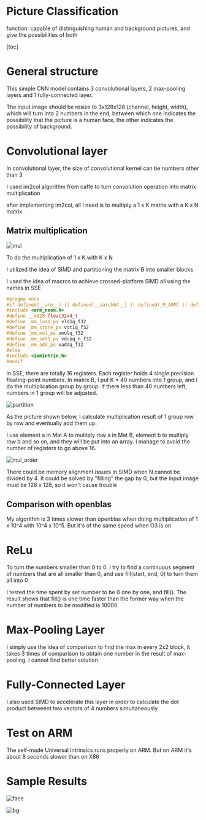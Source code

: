 # Picture Classification

function: capable of distinguishing human and background pictures, and give the possibilities of both

[toc]

# General structure

This simple CNN model contains 3 convolutional layers, 2 max-pooling layers and 1 fully-connected layer.

The input image should be resize to 3x128x128 (channel, height, width), which will turn into 2 numbers in the end,  between which one indicates the possibility that the picture is a human face, the other indicates the possibility of background.

# Convolutional layer

In convolutional layer, the size of convolutional kernel can be numbers other than 3

I used im2col algorithm from caffe to turn convolution operation into matrix multiplication

after implementing im2col, all I need is to multiply a 1 x K matrix with a K x N matrix

## Matrix multiplication

![mul](https://github.com/wcvanvan/PictureClassification/blob/main/samples/illustration/mul.JPG)

To do the multiplication of 1 x K with K x N

I utilized the idea of SIMD and partitioning the matrix B into smaller blocks

I used the idea of macros to achieve crossed-platform SIMD all using the names in SSE

~~~c++
#pragma once
#if defined(__arm__) || defined(__aarch64__) || defined(_M_ARM) || defined(_M_ARM64)
#include <arm_neon.h>
#define __m128 float32x4_t
#define	_mm_load_ps vld1q_f32
#define _mm_store_ps vst1q_f32
#define _mm_mul_ps vmulq_f32
#define _mm_set1_ps vdupq_n_f32
#define _mm_add_ps vaddq_f32
#else
#include <immintrin.h>
#endif
~~~

In SSE, there are totally 16 registers. Each register holds 4 single precision floating-point numbers.  In matrix B, I put K * 40 numbers into 1 group, and I do the multiplication group by group. If there less than 40 numbers left, numbers in 1 group will be adjusted.

![partition](https://github.com/wcvanvan/PictureClassification/blob/main/samples/illustration/partition.JPG)

As the picture shown below, I calculate multiplication result of 1 group row by row and eventually add them up.

I use element a in Mat A to multiply row a in Mat B, element b to multiply row b and so on, and they will be put into an array. I manage to avoid the number of registers to go above 16.

![mul_order](https://github.com/wcvanvan/PictureClassification/blob/main/samples/illustration/mul_order.JPG)

There could be memory alignment issues in SIMD when N cannot be divided by 4. It could be solved by "filling" the gap by 0, but the input image must be 128 x 128, so it won't cause trouble



## Comparison with openblas

My algorithm is 3 times slower than openblas when doing multiplication of 1 x 10^4 with 10^4 x 10^5. But it's of the same speed when O3 is on



# ReLu

To turn the numbers smaller than 0 to 0. I try to find a continuous segment of numbers that are all smaller than 0, and use fill(start, end, 0) to turn them all into 0

I tested the time spent by set number to be 0 one by one, and fill(). The result shows that fill() is one time faster than the former way when the number of numbers to be modified is 10000



# Max-Pooling Layer

I simply use the idea of comparison to find the max in every 2x2 block, it takes 3 times of comparison to obtain one number in the result of max-pooling. I cannot find better solution



# Fully-Connected Layer

I also used SIMD to accelerate this layer in order to calculate the dot product betweent two vectors of 4 numbers simultaneously



# Test on ARM

The self-made Universal Intrinsics runs properly on ARM. But on ARM it's about 8 seconds slower than on X86

# Sample Results

![face](D:\Work\还在上的课\C++\Project5\pics\face.JPG)

![bg](D:\Work\还在上的课\C++\Project5\pics\bg.JPG)

